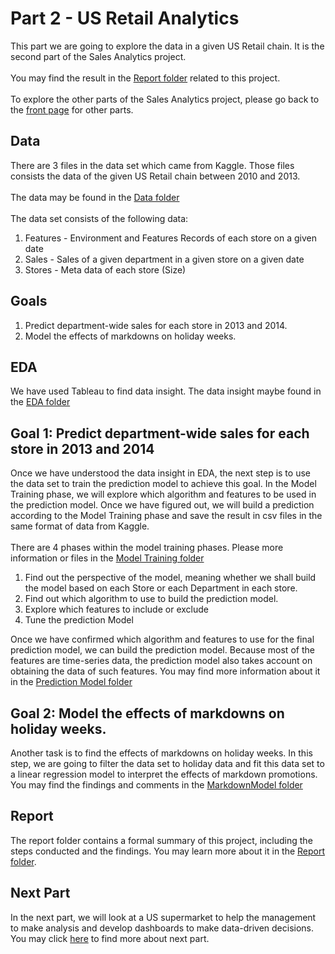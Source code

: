 # Part 2 - US Retail Analytics
This part we are going to explore the data in a given US Retail chain. It is the second part of the Sales Analytics project.
<br><br>
You may find the result in the [Report folder](Report) related to this project.
<br><br>
To explore the other parts of the Sales Analytics project, please go back to the <a href="https://github.com/jacquessham/SalesAnalytics">front page</a> for other parts.

## Data
There are 3 files in the data set which came from Kaggle. Those files consists the data of the given US Retail chain between 2010 and 2013.
<br><br>
The data may be found in the [Data folder](Data)
<br><br>
The data set consists of the following data:
1. Features - Environment and Features Records of each store on a given date
2. Sales - Sales of a given department in a given store on a given date
3. Stores - Meta data of each store (Size)

## Goals
1. Predict department-wide sales for each store in 2013 and 2014.
2. Model the effects of markdowns on holiday weeks.

## EDA
We have used Tableau to find data insight. The data insight maybe found in the [EDA folder](EDA)

## Goal 1: Predict department-wide sales for each store in 2013 and 2014
Once we have understood the data insight in EDA, the next step is to use the data set to train the prediction model to achieve this goal. In the Model Training phase, we will explore which algorithm and features to be used in the prediction model. Once we have figured out, we will build a prediction according to the Model Training phase and save the result in csv files in the same format of data from Kaggle.
<br><br>
There are 4 phases within the model training phases. Please more information or files in the [Model Training folder](ModelTraining)
<ol>
	<li>Find out the perspective of the model, meaning whether we shall build the model based on each Store or each Department in each store.</li>
	<li>Find out which algorithm to use to build the prediction model.</li>
	<li>Explore which features to include or exclude</li>
	<li>Tune the prediction Model</li>
</ol>
Once we have confirmed which algorithm and features to use for the final prediction model, we can build the prediction model. Because most of the features are time-series data, the prediction model also takes account on obtaining the data of such features. You may find more information about it in the <a href="https://github.com/jacquessham/SalesAnalytics/tree/master/USRetail/PredictionModel">Prediction Model folder</a>

## Goal 2: Model the effects of markdowns on holiday weeks.
Another task is to find the effects of markdowns on holiday weeks. In this step, we are going to filter the data set to holiday data and fit this data set to a linear regression model to interpret the effects of markdown promotions. You may find the findings and comments in the [MarkdownModel folder](MarkdownModel)

## Report
The report folder contains a formal summary of this project, including the steps conducted and the findings. You may learn more about it in the [Report folder](Report).

## Next Part
In the next part, we will look at a US supermarket to help the management to make analysis and develop dashboards to make data-driven decisions. You may click <a href="https://github.com/jacquessham/SalesAnalytics/tree/master/USSupermarket">here</a> to find more about next part.
